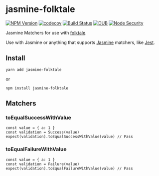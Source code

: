 # jasmine-folktale

[![NPM Version](https://img.shields.io/npm/v/jasmine-matchers.svg)](https://www.npmjs.com/package/jasmine-matchers)
[![codecov](https://img.shields.io/codecov/c/github/Undistraction/jasmine-matchers.svg)](https://codecov.io/gh/Undistraction/jasmine-matchers)
[![Build Status](https://img.shields.io/travis/Undistraction/jasmine-matchers.svg)](https://travis-ci.org/Undistraction/jasmine-matchers)
[![DUB](https://img.shields.io/dub/l/vibe-d.svg)](./LICENSE.md)
[![Node Security](https://nodesecurity.io/orgs/undistraction/projects/d8d2c5d2-7010-47d0-a1d5-872403ccfbe4/badge)](https://nodesecurity.io/orgs/undistraction/projects/d8d2c5d2-7010-47d0-a1d5-872403ccfbe4)

Jasmine Matchers for use with [folktale](http://folktale.origamitower.com/api/v2.1.0/en/folktale.html).

Use with Jasmine or anything that supports [Jasmine](https://jasmine.github.io/) matchers, like [Jest](https://facebook.github.io/jest/).

## Install

```
yarn add jasmine-folktale
```

or

```
npm install jasmine-folktale
```

## Matchers

### toEqualSuccessWithValue

```
const value = { a: 1 }
const validation = Success(value)
expect(validation).toEqualSuccessWithValue(value) // Pass
```

### toEqualFailureWithValue

```
const value = { a: 1 }
const validation = Failure(value)
expect(validation).toEqualFailureWithValue(value) // Pass
```

